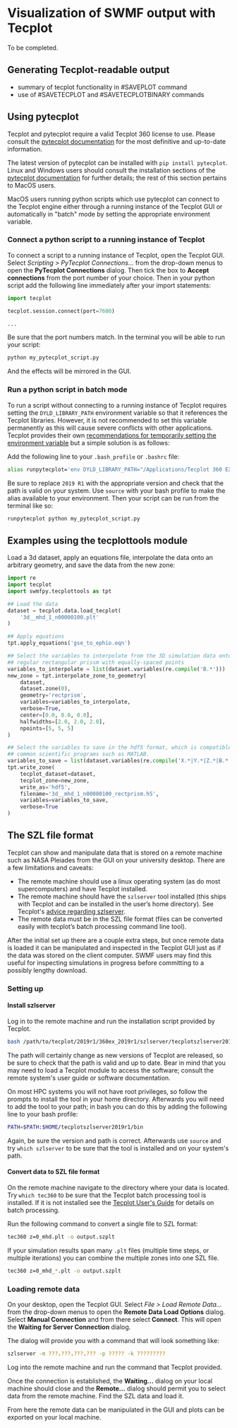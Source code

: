 Visualization of SWMF output with Tecplot
=========================================
To be completed.

Generating Tecplot-readable output
----------------------------------
- summary of tecplot functionality in #SAVEPLOT command
- use of #SAVETECPLOT and #SAVETECPLOTBINARY commands

Using pytecplot
---------------
Tecplot and pytecplot require a valid Tecplot 360 license to use. Please
consult the [pytecplot documentation](https://www.tecplot.com/docs/pytecplot/)
for the most definitive and up-to-date information.

The latest version of pytecplot can be installed with `pip install pytecplot`.
Linux and Windows users should consult the installation sections of the
[pytecplot documentation](https://www.tecplot.com/docs/pytecplot/install.html)
for further details; the rest of this section pertains to MacOS users.

MacOS users running python scripts which use pytecplot can connect to the
Tecplot engine either through a running instance of the Tecplot GUI or
automatically in "batch" mode by setting the appropriate environment variable.

### Connect a python script to a running instance of Tecplot

To connect a script to a running instance of Tecplot, open the Tecplot GUI.
Select *Scripting > PyTecplot Connections...* from the drop-down menus to open
the **PyTecplot Connections** dialog. Then tick the box to 
**Accept connections** from the port number of your choice. Then in your python
script add the following line immediately after your import statements:
```python
import tecplot

tecplot.session.connect(port=7600)

...
```
Be sure that the port numbers match.
In the terminal you will be able to run your script:
```bash
python my_pytecplot_script.py
```
And the effects will be mirrored in the GUI.

### Run a python script in batch mode

To run a script without connecting to a running instance of Tecplot requires
setting the `DYLD_LIBRARY_PATH` environment variable so that it references the
Tecplot libraries. However, it is not recommended to set this variable
permanently as this will cause severe conflicts with other applications.
Tecplot provides their own [recommendations for temporarily setting the
environment variable](https://www.tecplot.com/docs/pytecplot/install.html#id22)
but a simple solution is as follows:

Add the following line to your `.bash_profile` or `.bashrc` file:
```bash
alias runpytecplot='env DYLD_LIBRARY_PATH="/Applications/Tecplot 360 EX 2019 R1/Tecplot 360 EX 2019 R1.app/Contents/MacOS/"'
```
Be sure to replace `2019 R1` with the appropriate version and check that the
path is valid on your system. Use `source` with your bash profile to make the
alias available to your environment. Then your script can be run from the
terminal like so:
```bash
runpytecplot python my_pytecplot_script.py
```

Examples using the tecplottools module
--------------------------------------
Load a 3d dataset, apply an equations file, interpolate the data onto an
arbitrary geometry, and save the data from the new zone:
```python
import re
import tecplot
import swmfpy.tecplottools as tpt

## Load the data
dataset = tecplot.data.load_tecplot(
    '3d__mhd_1_n00000100.plt'
)

## Apply equations
tpt.apply_equations('gse_to_ephio.eqn')

## Select the variables to interpolate from the 3D simulation data onto a
## regular rectangular prissm with equally-spaced points
variables_to_interpolate = list(dataset.variables(re.compile('B.*')))
new_zone = tpt.interpolate_zone_to_geometry(
    dataset,
    dataset.zone(0),
    geometry='rectprism',
    variables=variables_to_interpolate,
    verbose=True,
    center=[0.0, 0.0, 0.0],
    halfwidths=[2.0, 2.0, 2.0],
    npoints=[5, 5, 5]
)

## Select the variables to save in the hdf5 format, which is compatible with
## common scientific programs such as MATLAB.
variables_to_save = list(dataset.variables(re.compile('X.*|Y.*|Z.*|B.*')))
tpt.write_zone(
    tecplot_dataset=dataset,
    tecplot_zone=new_zone,
    write_as='hdf5',
    filename='3d__mhd_1_n00000100_rectprism.h5',
    variables=variables_to_save,
    verbose=True
)
```

The SZL file format
------------------
Tecplot can show and manipulate data that is stored on a remote machine such as
NASA Pleiades from the GUI on your university desktop. There are a few
limitations and caveats:

- The remote machine should use a linux operating system (as do most
  supercomputers) and have Tecplot installed.
- The remote machine should have the `szlserver` tool installed (this ships
  with Tecplot and can be installed in the user’s home directory). See
  Tecplot's [advice regarding szlserver](https://www.tecplot.com/products/szl-server/).
- The remote data must be in the SZL file format (files can be converted easily
  with tecplot’s batch processing command line tool).

After the initial set up there are a couple extra steps, but once remote data
is loaded it can be manipulated and inspected in the Tecplot GUI just as if the
data was stored on the client computer. SWMF users may find this useful for
inspecting simulations in progress before committing to a possibly lengthy
download.

### Setting up

#### Install szlserver

Log in to the remote machine and run the installation script provided by
Tecplot.
```bash
bash /path/to/tecplot/2019r1/360ex_2019r1/szlserver/tecplotszlserver2019r1_linux64.sh
```
The path will certainly change as new versions of Tecplot are released, so be
sure to check that the path is valid and up to date. Bear in mind that you may
need to load a Tecplot module to access the software; consult the remote
system's user guide or software documentation.

On most HPC systems you will not have root privileges, so follow the prompts to
install the tool in your home directory. Afterwards you will need to add the
tool to your path; in bash you can do this by adding the following line to your
bash profile:
```bash
PATH=$PATH:$HOME/tecplotszlserver2019r1/bin
```
Again, be sure the version and path is correct. Afterwards use `source` and try
`which szlserver` to be sure that the tool is installed and on your system's
path.

#### Convert data to SZL file format

On the remote machine navigate to the directory where your data is located. Try
`which tec360` to be sure that the Tecplot batch processing tool is installed.
If it is not installed see the [Tecplot User's Guide](http://download.tecplot.com/360/current/360_users_manual.pdf)
for details on batch processing.

Run the following command to convert a single file to SZL format:
```bash
tec360 z=0_mhd.plt -o output.szplt
```

If your simulation results span many `.plt` files (multiple time steps, or
multiple iterations) you can combine the multiple zones into one SZL file.
```bash
tec360 z=0_mhd_*.plt -o output.szplt
```

### Loading remote data

On your desktop, open the Tecplot GUI. Select *File > Load Remote Data...* from
the drop-down menus to open the **Remote Data Load Options** dialog. Select 
**Manual Connection** and from there select **Connect**. This will open the 
**Waiting for Server Connection** dialog.

The dialog will provide you with a command that will look something like:
```bash
szlserver -m ???.???.???.??? -p ????? -k ?????????
```

Log into the remote machine and run the command that Tecplot provided.

Once the connection is established, the **Waiting...** dialog on your local
machine should close and the **Remote...** dialog should permit you to select
data from the remote machine. Find the SZL data and load it.

From here the remote data can be manipulated in the GUI and plots can be
exported on your local machine.

